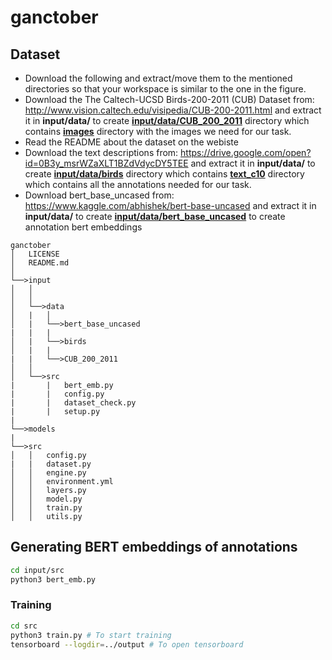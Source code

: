 # ganctober



## Dataset
- Download the following and extract/move them to the mentioned directories so that your workspace is similar to the one in the figure.
- Download the The Caltech-UCSD Birds-200-2011 (CUB) Dataset from: http://www.vision.caltech.edu/visipedia/CUB-200-2011.html and extract it in <b>input/data/</b> to create <b><u>input/data/CUB_200_2011</u></b> directory which contains <b><u>images</u></b> directory with the images we need for our task.<br> 
- Read the README about the dataset on the webiste
- Download the text descriptions from: https://drive.google.com/open?id=0B3y_msrWZaXLT1BZdVdycDY5TEE and extract it in <b>input/data/</b> to create <b><u>input/data/birds</u></b> directory which contains <b><u>text_c10</u></b> directory which contains all the annotations needed for our task.<br>
- Download bert_base_uncased from: https://www.kaggle.com/abhishek/bert-base-uncased and extract it in <b>input/data/</b> to create <b><u>input/data/bert_base_uncased</u></b> to create annotation bert embeddings 
```
ganctober
│   LICENSE
│   README.md   
│
└──>input
│   │
│   │
│   └──>data
│   |   │
│   |   └──>bert_base_uncased
|   |   |
│   |   └──>birds
│   |   |    
|   |   └──>CUB_200_2011
│   │
│   └──>src
|       |   bert_emb.py
|       |   config.py
|       |   dataset_check.py
|       |   setup.py
|
└──>models
|
└──>src
│   │   config.py
|   |   dataset.py
│   │   engine.py
│   │   environment.yml
│   │   layers.py
│   │   model.py
│   │   train.py
│   │   utils.py
```
## Generating BERT embeddings of annotations
```bash
cd input/src
python3 bert_emb.py  
```

### Training
```bash
cd src
python3 train.py # To start training
tensorboard --logdir=../output # To open tensorboard
```